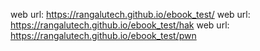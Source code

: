 web url: https://rangalutech.github.io/ebook_test/
web url: https://rangalutech.github.io/ebook_test/hak
web url: https://rangalutech.github.io/ebook_test/pwn
